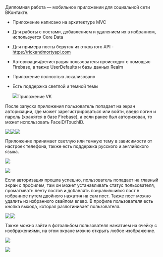 Дипломная работа — мобильное приложении для социальной сети ВКонтакте.

- Приложение написано на архитектуре MVC
- Для работы с постами, добавлением и удалением их в избранном, используется Core Data
- Для примера посты берутся из открытого API - https://rickandmortyapi.com
- Авторизация/регистрация пользователя происходит с помощью Firebase, а также UserDefaults и базы данных Realm
- Приложение полностью локализовано
- Есть поддержка светлой и темной темы


  ![](Aspose.Words.30b015c7-8165-404e-b5c9-e35a795bf648.001.png)Приложение VK     









После запуска приложения пользователь попадает на экран авторизации, где может зарегистрироваться или войти, введя логин и пароль (хранятся в базе Firebase), а если ранее был авторизован, то может использовать FaceID/TouchID.

![](Aspose.Words.30b015c7-8165-404e-b5c9-e35a795bf648.002.png)![](Aspose.Words.30b015c7-8165-404e-b5c9-e35a795bf648.003.png)![](Aspose.Words.30b015c7-8165-404e-b5c9-e35a795bf648.004.png)










Приложение принимает светлую или темную тему в зависимости от настроек телефона, также есть поддержка русского и английского языка.

![](Aspose.Words.30b015c7-8165-404e-b5c9-e35a795bf648.005.png)

![](Aspose.Words.30b015c7-8165-404e-b5c9-e35a795bf648.006.png)



















Если авторизация прошла успешно, пользователь попадает на главный экран с профилем, там он может устанавливать статус пользователя, проматывать ленту постов и добавлять понравившийся пост в избранное путем двойного нажатия на сам пост. Также пост можно удалить из избранного свайпом влево. В профиле пользователя есть кнопка выхода, которая разлогинивает пользователя.

![](Aspose.Words.30b015c7-8165-404e-b5c9-e35a795bf648.007.png)![](Aspose.Words.30b015c7-8165-404e-b5c9-e35a795bf648.008.png)




















Также можно зайти в фотоальбом пользователя нажатием на ячейку с изображениями, на этом экране можно открыть любое изображение.

![](Aspose.Words.30b015c7-8165-404e-b5c9-e35a795bf648.009.png)

![](Aspose.Words.30b015c7-8165-404e-b5c9-e35a795bf648.010.png)
